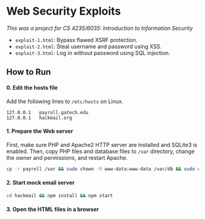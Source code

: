 # Web Security Exploits
*This was a project for CS 4235/6035: Introduction to Information Security*
- `exploit-1.html`: Bypass flawed XSRF protection.
- `exploit-2.html`: Steal username and password using XSS.
- `exploit-3.html`: Log in without password using SQL injection.

## How to Run
#### 0. Edit the hosts file
Add the following lines to `/etc/hosts` on Linux.
```
127.0.0.1	payroll.gatech.edu
127.0.0.1	hackmail.org
```
#### 1. Prepare the Web server
First, make sure PHP and Apache2 HTTP server are installed and SQLite3 is enabled. Then, copy PHP files and database files to `/var` directory, change the owner and permissions, and restart Apache.
```bash
cp -r payroll /var && sudo chown -R www-data:www-data /var/db && sudo chown -R www-data:www-data /var/www && sudo chmod -R 755 /var/db && sudo chmod -R 755 /var/www && service apache2 restart
```
#### 2. Start mock email server
```bash
cd hackmail && npm install && npm start
```
#### 3. Open the HTML files in a browser
